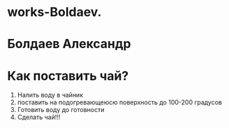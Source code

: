 # works-Boldaev.
# Болдаев Александр
# Как поставить чай?
1. Налить воду в чайник
2. поставить на подогревающеюсю поверхность до 100-200 градусов
3. Готовить воду до готовности
4. Сделать чай!!!
